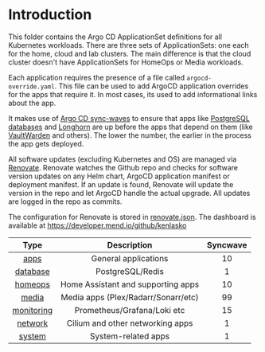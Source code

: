 # Introduction
This folder contains the Argo CD ApplicationSet definitions for all Kubernetes workloads. There are three sets of ApplicationSets: one each for the home, cloud and lab clusters. The main difference is that the cloud cluster doesn't have ApplicationSets for HomeOps or Media workloads.

Each application requires the presence of a file called `argocd-override.yaml`. This file can be used to add ArgoCD application overrides for the apps that require it. In most cases, its used to add informational links about the app. 

It makes use of [Argo CD sync-waves](https://argo-cd.readthedocs.io/en/stable/user-guide/sync-waves/) to ensure that apps like [PostgreSQL databases](/manifests/database/cnpg) and [Longhorn](/manifests/system/longhorn) are up before the apps that depend on them (like [VaultWarden](/manifests/apps/vaultwarden) and others). The lower the number, the earlier in the process the app gets deployed.

All software updates (excluding Kubernetes and OS) are managed via [Renovate](https://github.com/renovatebot/renovate). Renovate watches the Github repo and checks for software version updates on any Helm chart, ArgoCD application manifest or deployment manifest. If an update is found, Renovate will update the version in the repo and let ArgoCD handle the actual upgrade. All updates are logged in the repo as commits.

The configuration for Renovate is stored in [renovate.json](/renovate.json). The dashboard is available at https://developer.mend.io/github/kenlasko

|     Type    |  Description              |Syncwave| 
|:-----------:|:-------------------------:|:------:|
| [apps](/manifests/apps) | General applications | 10 | 
| [database](/manifests/database) | PostgreSQL/Redis | 1 |
| [homeops](/manifests/homeops) | Home Assistant and supporting apps | 10 |
| [media](/manifests/media) | Media apps (Plex/Radarr/Sonarr/etc) | 99 | 
| [monitoring](/manifests/monitoring) | Prometheus/Grafana/Loki etc | 15 | 
| [network](/manifests/network) | Cilium and other networking apps | 1 |
| [system](/manifests/system) | System-related apps | 1 |